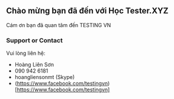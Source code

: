 ## Chào mừng bạn đã đến với Học Tester.XYZ

Cám ơn bạn đã quan tâm đến TESTING VN

### Support or Contact

Vui lòng liên hệ:
- Hoàng Liên Sơn
- 090 942 6181
- hoangliensonmt (Skype)
- (https://www.facebook.com/testingvn)[https://www.facebook.com/testingvn]
